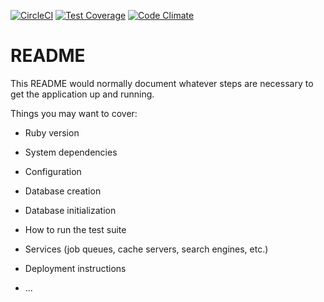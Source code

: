 [![CircleCI](https://circleci.com/gh/andela-amagana/el-balde.svg?&style=shield&circle-token=ed0c53a7780b59e1b50d0844241487a93a5d6219)](https://circleci.com/gh/andela-amagana/el-balde) [![Test Coverage](https://codeclimate.com/github/andela-amagana/el-balde/badges/coverage.svg)](https://codeclimate.com/github/andela-amagana/el-balde/coverage) [![Code Climate](https://codeclimate.com/github/andela-amagana/el-balde/badges/gpa.svg)](https://codeclimate.com/github/andela-amagana/el-balde)

# README

This README would normally document whatever steps are necessary to get the
application up and running.

Things you may want to cover:

* Ruby version

* System dependencies

* Configuration

* Database creation

* Database initialization

* How to run the test suite

* Services (job queues, cache servers, search engines, etc.)

* Deployment instructions

* ...
